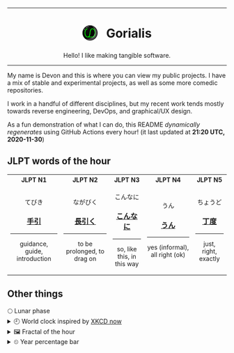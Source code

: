 ***

<h1 align="center">
<sub>
    <img src="readme/resources/avatar.png" height="36">
</sub>
&nbsp;
Gorialis
</h1>
<p align="center">
Hello! I like making tangible software.
</p>

***

My name is Devon and this is where you can view my public projects. I have a mix of stable and experimental projects, as well as some more comedic repositories.

I work in a handful of different disciplines, but my recent work tends mostly towards reverse engineering, DevOps, and graphical/UX design.

As a fun demonstration of what I can do, this README *dynamically regenerates* using GitHub Actions every hour! (it last updated at **21:20 UTC, 2020-11-30**)

<h2>JLPT words of the hour</h2>
<table>
    <tr>
        <th>JLPT N1</th>
        <th>JLPT N2</th>
        <th>JLPT N3</th>
        <th>JLPT N4</th>
        <th>JLPT N5</th>
    </tr>
    <tr>
        <td>
            <p align="center">てびき</p>
            <h3 align="center"><b><a href="https://jisho.org/search/%E6%89%8B%E5%BC%95">手引</a></b></h3>
            <hr>
            <p align="center">guidance,<wbr> guide,<wbr> introduction</p>
        </td>
        <td>
            <p align="center">ながびく</p>
            <h3 align="center"><b><a href="https://jisho.org/search/%E9%95%B7%E5%BC%95%E3%81%8F">長引く</a></b></h3>
            <hr>
            <p align="center">to be prolonged,<wbr> to drag on</p>
        </td>
        <td>
            <p align="center">こんなに</p>
            <h3 align="center"><b><a href="https://jisho.org/search/%E3%81%93%E3%82%93%E3%81%AA%E3%81%AB">こんなに</a></b></h3>
            <hr>
            <p align="center">so,<wbr> like this,<wbr> in this way</p>
        </td>
        <td>
            <p align="center">うん</p>
            <h3 align="center"><b><a href="https://jisho.org/search/%E3%81%86%E3%82%93">うん</a></b></h3>
            <hr>
            <p align="center">yes (informal),<wbr> all right (ok)</p>
        </td>
        <td>
            <p align="center">ちょうど</p>
            <h3 align="center"><b><a href="https://jisho.org/search/%E4%B8%81%E5%BA%A6">丁度</a></b></h3>
            <hr>
            <p align="center">just,<wbr> right,<wbr> exactly</p>
        </td>
    </tr>
</table>

<h2>Other things</h2>
🌕 Lunar phase
<details>
<summary>🕘  World clock inspired by <a href="https://xkcd.com/now">XKCD now</a></summary>

> <img src="generated/now.png" width="512">

</details>
<details>
<summary>&#x1f5bc; Fractal of the hour</summary>

> <img src="generated/fractal.png" width="512">

</details>
<details>
<summary>&#x23f2; Year percentage bar</summary>
<pre><code>2020 [██████████████████▁▁] 91.50%</code></pre>
</details>
